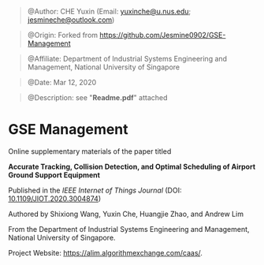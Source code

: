 > @Author: CHE Yuxin (Email: <yuxinche@u.nus.edu>; <jesmineche@outlook.com>)

> @Origin: Forked from <https://github.com/Jesmine0902/GSE-Management>

> @Affiliate: Department of Industrial Systems Engineering and Management, National University of Singapore

> @Date: Mar 12, 2020

> @Description: see "__Readme.pdf__" attached


# GSE Management

Online supplementary materials of the paper titled 

**Accurate Tracking, Collision Detection, and Optimal Scheduling of Airport Ground Support Equipment**

Published in the _IEEE Internet of Things Journal_ (DOI: [10.1109/JIOT.2020.3004874](https://doi.org/10.1109/JIOT.2020.3004874))

Authored by Shixiong Wang, Yuxin Che, Huangjie Zhao, and Andrew Lim

From the Department of Industrial Systems Engineering and Management, National University of Singapore.

Project Website: <https://alim.algorithmexchange.com/caas/>.
